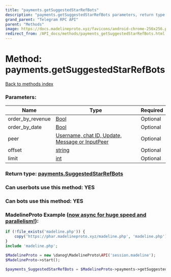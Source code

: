 ```yaml
---
title: "payments.getSuggestedStarRefBots"
description: "payments.getSuggestedStarRefBots parameters, return type and example"
grand_parent: "Telegram RPC API"
parent: "Methods"
image: https://docs.madelineproto.xyz/favicons/android-chrome-256x256.png
redirect_from: /API_docs/methods/payments_getSuggestedStarRefBots.html
---
```

# Method: payments.getSuggestedStarRefBots
[Back to methods index](index.html)



### Parameters:

| Name     |    Type       | Required |
|----------|---------------|----------|
|order\_by\_revenue|[Bool](/API_docs/types/Bool.html) | Optional|
|order\_by\_date|[Bool](/API_docs/types/Bool.html) | Optional|
|peer|[Username, chat ID, Update, Message or InputPeer](/API_docs/types/InputPeer.html) | Optional|
|offset|[string](/API_docs/types/string.html) | Optional|
|limit|[int](/API_docs/types/int.html) | Optional|


### Return type: [payments.SuggestedStarRefBots](/API_docs/types/payments.SuggestedStarRefBots.html)

### Can userbots use this method: **YES**

### Can bots use this method: **YES**


### MadelineProto Example ([now async for huge speed and parallelism!](https://docs.madelineproto.xyz/docs/ASYNC.html)):


```php
if (!file_exists('madeline.php')) {
    copy('https://phar.madelineproto.xyz/madeline.php', 'madeline.php');
}
include 'madeline.php';

$MadelineProto = new \danog\MadelineProto\API('session.madeline');
$MadelineProto->start();

$payments_SuggestedStarRefBots = $MadelineProto->payments->getSuggestedStarRefBots(order_by_revenue: $Bool, order_by_date: $Bool, peer: $InputPeer, offset: 'string', limit: $int, );
```


